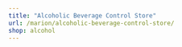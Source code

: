 ```yaml
---
title: "Alcoholic Beverage Control Store"
url: /marion/alcoholic-beverage-control-store/
shop: alcohol
---
```

